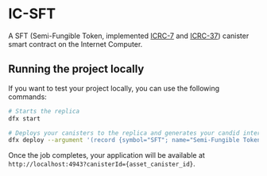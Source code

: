 # IC-SFT

A SFT (Semi-Fungible Token, implemented [ICRC-7](https://github.com/dfinity/ICRC/tree/main/ICRCs/ICRC-7) and [ICRC-37](https://github.com/dfinity/ICRC/tree/main/ICRCs/ICRC-7)) canister smart contract on the Internet Computer.

## Running the project locally

If you want to test your project locally, you can use the following commands:

```bash
# Starts the replica
dfx start

# Deploys your canisters to the replica and generates your candid interface
dfx deploy --argument '(record {symbol="SFT"; name="Semi-Fungible Token";})' ic_sft_canister
```

Once the job completes, your application will be available at `http://localhost:4943?canisterId={asset_canister_id}`.

